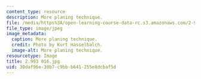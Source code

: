 ```yaml
---
content_type: resource
description: More planing technique.
file: /media/https%3A/open-learning-course-data-rc.s3.amazonaws.com/2-993-special-topics-in-mechanical-engineering-the-art-and-science-of-boat-design-january-iap-2007/30daf96e30b7c9bbb641255e8dcbaf5d_2993016.jpg
file_type: image/jpeg
image_metadata:
  caption: More planing technique.
  credit: Photo by Kurt Hasselbalch.
  image-alt: More planing technique.
resourcetype: Image
title: 2.993 016.jpg
uid: 30daf96e-30b7-c9bb-b641-255e8dcbaf5d
---
```

